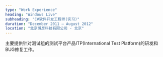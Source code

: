 ```yaml
---
type: "Work Experience"
heading: "Windows Live"
subheading: "C#软件开发工程师(实习)"
duration: "December 2011 – August 2012"
location: "北京博彦科技有限公司 - 北京"
---
```


主要提供针对测试组的测试平台产品ITP(International Test Platform)的研发和BUG修复工作。